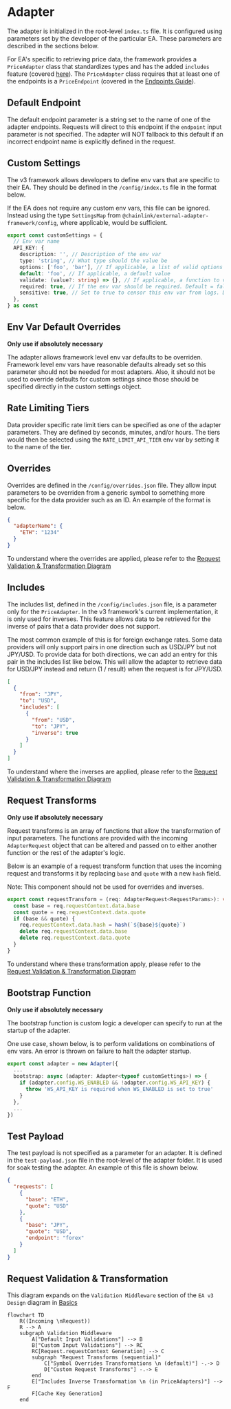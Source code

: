 # Adapter

The adapter is initialized in the root-level `index.ts` file. It is configured using parameters set by the developer of the particular EA. These parameters are described in the sections below.

For EA's specific to retrieving price data, the framework provides a `PriceAdapter` class that standardizes types and has the added `includes` feature (covered [here](#includes)). The `PriceAdapter` class requires that at least one of the endpoints is a `PriceEndpoint` (covered in the [Endpoints Guide](./endpoints.md)).

## Default Endpoint

The default endpoint parameter is a string set to the name of one of the adapter endpoints. Requests will direct to this endpoint if the `endpoint` input parameter is not specified. The adapter will NOT fallback to this default if an incorrect endpoint name is explicitly defined in the request.

## Custom Settings

The v3 framework allows developers to define env vars that are specific to their EA. They should be defined in the `/config/index.ts` file in the format below.

If the EA does not require any custom env vars, this file can be ignored. Instead using the type `SettingsMap` from `@chainlink/external-adapter-framework/config`, where applicable, would be sufficient.

```typescript
export const customSettings = {
  // Env var name
  API_KEY: {
    description: '', // Description of the env var
    type: 'string', // What type should the value be
    options: ['foo', 'bar'], // If applicable, a list of valid options this env var could be set to
    default: 'foo', // If applicable, a default value
    validate: (value?: string) => {}, // If applicable, a function to validate the env var value. Return an error message for a failed validation, or undefined if it passes.
    required: true, // If the env var should be required. Default = false
    sensitive: true, // Set to true to censor this env var from logs. Default = false
  },
} as const
```

## Env Var Default Overrides

**Only use if absolutely necessary**

The adapter allows framework level env var defaults to be overriden. Framework level env vars have reasonable defaults already set so this parameter should not be needed for most adapters. Also, it should not be used to override defaults for custom settings since those should be specified directly in the custom settings object.

## Rate Limiting Tiers

Data provider specific rate limit tiers can be specified as one of the adapter parameters. They are defined by seconds, minutes, and/or hours. The tiers would then be selected using the `RATE_LIMIT_API_TIER` env var by setting it to the name of the tier.

## Overrides

Overrides are defined in the `/config/overrides.json` file. They allow input parameters to be overriden from a generic symbol to something more specific for the data provider such as an ID. An example of the format is below.

```json
{
  "adapterName": {
    "ETH": "1234"
  }
}
```

To understand where the overrides are applied, please refer to the [Request Validation & Transformation Diagram](#request-validation--transformation)

## Includes

The includes list, defined in the `/config/includes.json` file, is a parameter only for the `PriceAdapter`. In the v3 framework's current implementation, it is only used for inverses. This feature allows data to be retrieved for the inverse of pairs that a data provider does not support.

The most common example of this is for foreign exchange rates. Some data providers will only support pairs in one direction such as USD/JPY but not JPY/USD. To provide data for both directions, we can add an entry for this pair in the includes list like below. This will allow the adapter to retrieve data for USD/JPY instead and return (1 / result) when the request is for JPY/USD.

```json
[
  {
    "from": "JPY",
    "to": "USD",
    "includes": [
      {
        "from": "USD",
        "to": "JPY",
        "inverse": true
      }
    ]
  }
]
```

To understand where the inverses are applied, please refer to the [Request Validation & Transformation Diagram](#request-validation--transformation)

## Request Transforms

**Only use if absolutely necessary**

Request transforms is an array of functions that allow the transformation of input parameters. The functions are provided with the incoming `AdapterRequest` object that can be altered and passed on to either another function or the rest of the adapter's logic.

Below is an example of a request transform function that uses the incoming request and transforms it by replacing `base` and `quote` with a new `hash` field.

Note: This component should not be used for overrides and inverses.

```typescript
export const requestTransform = (req: AdapterRequest<RequestParams>): void => {
  const base = req.requestContext.data.base
  const quote = req.requestContext.data.quote
  if (base && quote) {
    req.requestContext.data.hash = hash(`${base}${quote}`)
    delete req.requestContext.data.base
    delete req.requestContext.data.quote
  }
}
```

To understand where these transformation apply, please refer to the [Request Validation & Transformation Diagram](#request-validation--transformation)

## Bootstrap Function

**Only use if absolutely necessary**

The bootstrap function is custom logic a developer can specify to run at the startup of the adapter.

One use case, shown below, is to perform validations on combinations of env vars. An error is thrown on failure to halt the adapter startup.

```typescript
export const adapter = new Adapter({
  ...
  bootstrap: async (adapter: Adapter<typeof customSettings>) => {
    if (adapter.config.WS_ENABLED && !adapter.config.WS_API_KEY) {
      throw 'WS_API_KEY is required when WS_ENABLED is set to true'
    }
  },
  ...
})
```

## Test Payload

The test payload is not specified as a parameter for an adapter. It is defined in the `test-payload.json` file in the root-level of the adapter folder. It is used for soak testing the adapter. An example of this file is shown below.

```json
{
  "requests": [
    {
      "base": "ETH",
      "quote": "USD"
    },
    {
      "base": "JPY",
      "quote": "USD",
      "endpoint": "forex"
    }
  ]
}
```

## Request Validation & Transformation

This diagram expands on the `Validation Middleware` section of the `EA v3 Design` diagram in [Basics](../basics.md/#ea-v3-design)

```mermaid
flowchart TD
    R((Incoming \nRequest))
    R --> A
    subgraph Validation Middleware
        A["Default Input Validations"] --> B
        B["Custom Input Validations"] --> RC
        RC[Request.requestContext Generation] --> C
        subgraph "Request Transforms (sequential)"
            C["Symbol Overrides Transformations \n (default)"] -.-> D
            D["Custom Request Transforms"] -.-> E
        end
        E["Includes Inverse Transformation \n (in PriceAdapters)"] --> F
        F[Cache Key Generation]
    end
```
